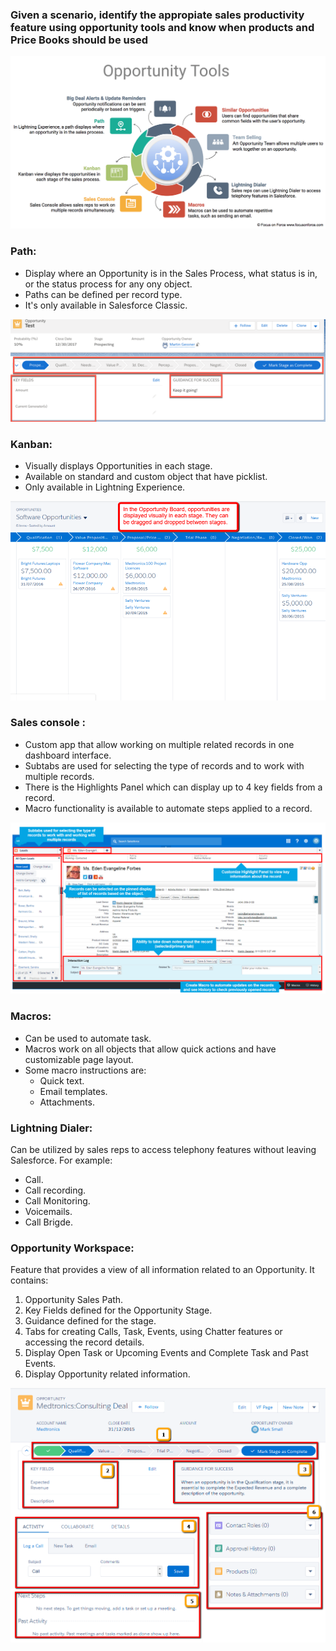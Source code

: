 <h3> Given a scenario, identify the appropiate sales productivity feature using opportunity tools and know when products and Price Books should be used </h3>

![Opportunity Tools](./images/Opportunity-Tools1.png)

### Path:

* Display where an Opportunity is in the Sales Process, what status is in, or the status process for any ony object.
* Paths can be defined per record type.
* It's only available in Salesforce Classic.

![Path Example](./images/path.png)

### Kanban:

* Visually displays Opportunities in each stage.
* Available on standard and custom object that have picklist.
* Only available in Lightning Experience.

![Kanban](./images/opportunity_board.png)

### Sales console :

* Custom app that allow working on multiple related records in one dashboard interface.
* Subtabs are used for selecting the type of records and to work with multiple records.
* There is the Highlights Panel which can display up to 4 key fields from a record.
* Macro functionality is available to automate steps applied to a record.

![Cloud console](./images/cloud-console.png)

### Macros:

* Can be used to automate task.
* Macros work on all objects that allow quick actions and have customizable page layout.
* Some macro instructions are:
  * Quick text.
  * Email templates.
  * Attachments.
  
### Lightning Dialer:

Can be utilized by sales reps to access telephony features without leaving Salesforce. For example:
* Call.
* Call recording.
* Call Monitoring.
* Voicemails.
* Call Brigde.

### Opportunity Workspace:

Feature that provides a view of all information related to an Opportunity. It contains:
1. Opportunity Sales Path.
2. Key Fields defined for the Opportunity Stage.
3. Guidance defined for the stage.
4. Tabs for creating Calls, Task, Events, using Chatter features or accessing the record details.
5. Display Open Task or Upcoming Events and Complete Task and Past Events.
6. Display Opportunity related information.

![Opportunity Workspace](./images/opportunity-workspace.png)
